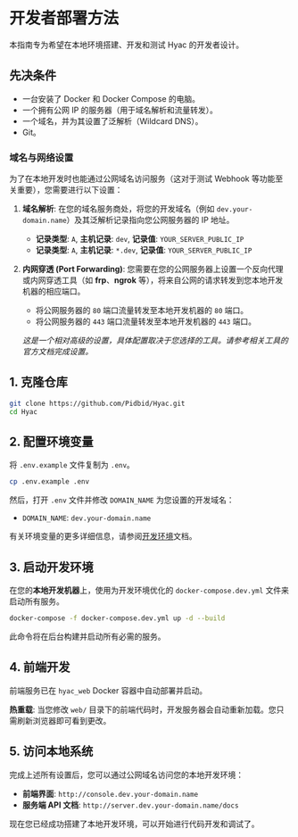 # 开发者部署方法

本指南专为希望在本地环境搭建、开发和测试 Hyac 的开发者设计。

## 先决条件

-   一台安装了 Docker 和 Docker Compose 的电脑。
-   一个拥有公网 IP 的服务器（用于域名解析和流量转发）。
-   一个域名，并为其设置了泛解析（Wildcard DNS）。
-   Git。

### 域名与网络设置

为了在本地开发时也能通过公网域名访问服务（这对于测试 Webhook 等功能至关重要），您需要进行以下设置：

1.  **域名解析**:
    在您的域名服务商处，将您的开发域名（例如 `dev.your-domain.name`）及其泛解析记录指向您公网服务器的 IP 地址。
    -   **记录类型**: `A`, **主机记录**: `dev`, **记录值**: `YOUR_SERVER_PUBLIC_IP`
    -   **记录类型**: `A`, **主机记录**: `*.dev`, **记录值**: `YOUR_SERVER_PUBLIC_IP`

2.  **内网穿透 (Port Forwarding)**:
    您需要在您的公网服务器上设置一个反向代理或内网穿透工具（如 **frp**、**ngrok** 等），将来自公网的请求转发到您本地开发机器的相应端口。
    -   将公网服务器的 `80` 端口流量转发至本地开发机器的 `80` 端口。
    -   将公网服务器的 `443` 端口流量转发至本地开发机器的 `443` 端口。

    *这是一个相对高级的设置，具体配置取决于您选择的工具。请参考相关工具的官方文档完成设置。*

## 1. 克隆仓库

```bash
git clone https://github.com/Pidbid/Hyac.git
cd Hyac
```

## 2. 配置环境变量

将 `.env.example` 文件复制为 `.env`。

```bash
cp .env.example .env
```

然后，打开 `.env` 文件并修改 `DOMAIN_NAME` 为您设置的开发域名：

-   `DOMAIN_NAME`: `dev.your-domain.name`

有关环境变量的更多详细信息，请参阅[开发环境](./dev-environment.md)文档。

## 3. 启动开发环境

在您的**本地开发机器**上，使用为开发环境优化的 `docker-compose.dev.yml` 文件来启动所有服务。

```bash
docker-compose -f docker-compose.dev.yml up -d --build
```

此命令将在后台构建并启动所有必需的服务。

## 4. 前端开发

前端服务已在 `hyac_web` Docker 容器中自动部署并启动。

**热重载**: 当您修改 `web/` 目录下的前端代码时，开发服务器会自动重新加载。您只需刷新浏览器即可看到更改。

## 5. 访问本地系统

完成上述所有设置后，您可以通过公网域名访问您的本地开发环境：

-   **前端界面**: `http://console.dev.your-domain.name`
-   **服务端 API 文档**: `http://server.dev.your-domain.name/docs`

现在您已经成功搭建了本地开发环境，可以开始进行代码开发和调试了。
